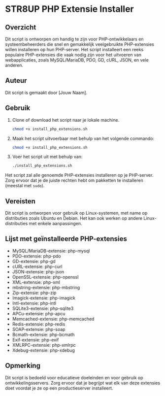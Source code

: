 # STR8UP PHP Extensie Installer

## Overzicht

Dit script is ontworpen om handig te zijn voor PHP-ontwikkelaars en systeembeheerders die snel en gemakkelijk veelgebruikte PHP-extensies willen installeren op hun PHP-server. Het script installeert een reeks populaire PHP-extensies die vaak nodig zijn voor het uitvoeren van webapplicaties, zoals MySQL/MariaDB, PDO, GD, cURL, JSON, en vele anderen.

## Auteur

Dit script is gemaakt door [Jouw Naam].

## Gebruik

1. Clone of download het script naar je lokale machine.
   ```bash
   chmod +x install_php_extensions.sh
   ```
      
3. Maak het script uitvoerbaar met behulp van het volgende commando:

   ```bash
   chmod +x install_php_extensions.sh
   ```

4. Voer het script uit met behulp van:

   ```bash
   ./install_php_extensions.sh
   ```

Het script zal alle genoemde PHP-extensies installeren op je PHP-server. Zorg ervoor dat je de juiste rechten hebt om pakketten te installeren (meestal met `sudo`).

## Vereisten

Dit script is ontworpen voor gebruik op Linux-systemen, met name op distributies zoals Ubuntu en Debian. Het kan ook werken op andere Linux-distributies met enkele aanpassingen.

## Lijst met geïnstalleerde PHP-extensies

- MySQL/MariaDB-extensie: php-mysql
- PDO-extensie: php-pdo
- GD-extensie: php-gd
- cURL-extensie: php-curl
- JSON-extensie: php-json
- OpenSSL-extensie: php-openssl
- XML-extensie: php-xml
- mbstring-extensie: php-mbstring
- Zip-extensie: php-zip
- Imagick-extensie: php-imagick
- Intl-extensie: php-intl
- SQLite3-extensie: php-sqlite3
- APCu-extensie: php-apcu
- Memcached-extensie: php-memcached
- Redis-extensie: php-redis
- SOAP-extensie: php-soap
- Bcmath-extensie: php-bcmath
- Exif-extensie: php-exif
- XMLRPC-extensie: php-xmlrpc
- Xdebug-extensie: php-xdebug

## Opmerking

Dit script is bedoeld voor educatieve doeleinden en voor gebruik op ontwikkelingsservers. Zorg ervoor dat je begrijpt wat elk van deze extensies doet voordat je ze op een productieserver installeert.
